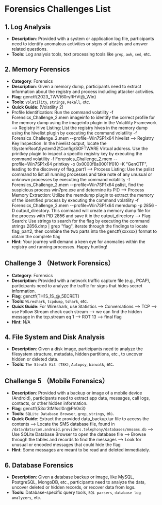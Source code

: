 # Forensics Challenges List

## 1. Log Analysis
- **Description**: Provided with a system or application log file, participants need to identify anomalous activities or signs of attacks and answer related questions.
- **Tools**: Log analysis tools, text processing tools like `grep`, `awk`, `sed`, etc.

## 2. Memory Forensics
- **Category**: Forensics
- **Description**: Given a memory dump, participants need to extract information about the registry and process including attacker activities.
- **Flag**: genctf{2023_TWVt60ryRHVt@_Win}
- **Tools**: `Volatility`, `strings`, `Rekall`, etc.
- **Quick Guide**: (Volatility 2)
- Profile Identification: Run the command volatility -f Forensics_Challenge_2.mem imageinfo to identify the correct profile for the memory dump using the imageinfo plugin in the Volatility Framework --> Registry Hive Listing: List the registry hives in the memory dump using the hivelist plugin by executing the command volatility -f Forensics_Challenge_2.mem --profile=Win7SP1x64 hivelist --> Registry Key Inspection: In the hivelist output, locate the \SystemRoot\System32\Config\SOFTWARE Virtual address. Use the printkey plugin to inspect a specific registry key by executing the command volatility -f Forensics_Challenge_2.mem --profile=Win7SP1x64 printkey -o 0x0000f8a00011f010 -K "GenCTF", leading to the discovery of flag_part1 --> Process Listing: Use the pslist command to list all running processes and take note of any unusual or unknown processes by executing the command volatility -f Forensics_Challenge_2.mem --profile=Win7SP1x64 pslist, find the suspicious process win7pre.exe and determine its PID --> Process Memory Extraction: Utilize the memdump plugin to extract the memory of the identified process by executing the command volatility -f Forensics_Challenge_2.mem --profile=Win7SP1x64 memdump -p 2856 -D output_directory. This command will create a memory dump file for the process with PID 2856 and save it in the output_directory --> Flag Search: Use strings to search for the flag by executing the command strings 2856.dmp | grep "flag", iterate through the findings to locate flag_part2, then combine the two parts into the genctf{xxxxxx} format to obtain the complete flag  
- **Hint**: Your journey will demand a keen eye for anomalies within the registry and running processes. Happy hunting!

## Challenge 3 （Network Forensics）
- **Category**: Forensics
- **Description**: Provided with a network traffic capture file (e.g., PCAP), participants need to analyze the traffic for signs that hides secret information.
- **Flag**: genctf{TH1S_1S_@_5ECRET}
- **Tools**: `Wireshark`, `tcpdump`, `tshark`, etc.
- **Quick Guide**: For Wireshark, use Statistics --> Conversations --> TCP --> use Follow Stream check each stream --> we can find the hidden message in the tcp.stream eq 1 --> ROT 13 --> final flag
- **Hint**: N/A

## 4. File System and Disk Analysis
- **Description**: Given a disk image, participants need to analyze the filesystem structure, metadata, hidden partitions, etc., to uncover hidden or deleted data.
- **Tools**: `The Sleuth Kit (TSK)`, `Autopsy`, `binwalk`, etc.

## Challenge 5 （Mobile Forensics）
- **Description**: Provided with a backup or image of a mobile device (Android), participants need to extract app data, messages, call logs, contacts, or other hidden information.
- **Flag**: genctf{53cr3tM!ss!0n@Ph0n3}
- **Tools**: `SQLite Database Browser`, `grep`, `strings`, etc.
- **Quick Guide**: Extract the provided data_backup.tar file to access the contents -->  Locate the SMS database file, found in `/data/data/com.android.providers.telephony/databases/mmssms.db` --> Use SQLite Database Browser to open the database file --> Browse through the tables and records to find the messages --> Look for unusual or encoded messages that could hide the flag
- **Hint**: Some messages are meant to be read and deleted immediately.

  
## 6. Database Forensics
- **Description**: Given a database backup or image, like MySQL, PostgreSQL, MongoDB, etc., participants need to analyze the data, uncover deleted or hidden records, or recover data from logs.
- **Tools**: Database-specific query tools, `SQL parsers`, `database log analyzers`, etc.
